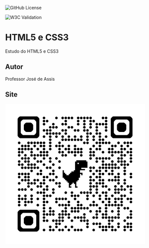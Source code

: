 ![GitHub License](https://img.shields.io/github/license/GabrielaQueirozs/siteee)

![W3C Validation](https://img.shields.io/w3c-validation/html?targetUrl=https%3A%2F%2Fgabrielaqueirozs.github.io%2Fsiteee%2F)


# HTML5 e CSS3
Estudo do HTML5 e CSS3
## Autor
Professor José de Assis
## Site
![](img/qrcode.png)
